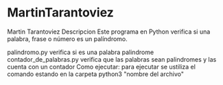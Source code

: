 # MartinTarantoviez
Martin Tarantoviez
Descripcion
Este programa en Python verifica si una palabra, frase o número es un palíndromo. 

palindromo.py verifica si es una palabra palindrome
contador_de_palabras.py verifica que las palabras sean palindromes y las cuenta con un contador
Como ejecutar:
para ejecutar se ustiliza el comando estando en la carpeta python3 "nombre del archivo"